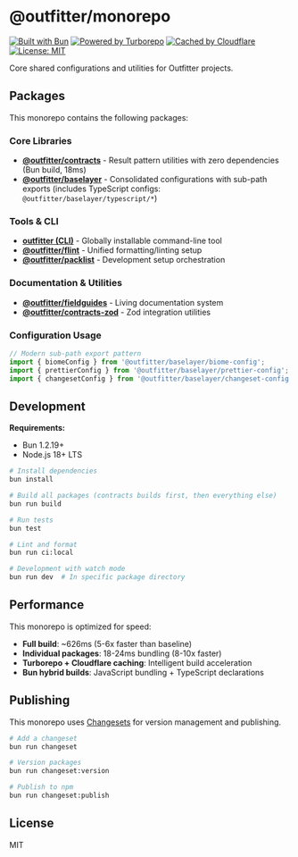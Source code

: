 # @outfitter/monorepo

[![Built with Bun](https://img.shields.io/badge/Built%20with-Bun-pink?logo=bun)](https://bun.sh) [![Powered by Turborepo](https://img.shields.io/badge/Powered%20by-Turborepo-blue?logo=turborepo)](https://turbo.build/repo) [![Cached by Cloudflare](https://img.shields.io/badge/Cached%20by-Cloudflare-orange?logo=cloudflare)](https://workers.cloudflare.com) [![License: MIT](https://img.shields.io/badge/License-MIT-green.svg)](https://opensource.org/licenses/MIT)

Core shared configurations and utilities for Outfitter projects.

## Packages

This monorepo contains the following packages:

### Core Libraries

- **[@outfitter/contracts](./packages/contracts/typescript)** - Result pattern utilities with zero dependencies (Bun build, 18ms)
- **[@outfitter/baselayer](./packages/baselayer)** - Consolidated configurations with sub-path exports (includes TypeScript configs: `@outfitter/baselayer/typescript/*`)

### Tools & CLI

- **[outfitter (CLI)](./packages/cli)** - Globally installable command-line tool
- **[@outfitter/flint](./packages/flint)** - Unified formatting/linting setup
- **[@outfitter/packlist](./packages/packlist)** - Development setup orchestration

### Documentation & Utilities

- **[@outfitter/fieldguides](./packages/fieldguides)** - Living documentation system
- **[@outfitter/contracts-zod](./packages/contracts-zod)** - Zod integration utilities

### Configuration Usage

```typescript
// Modern sub-path export pattern
import { biomeConfig } from '@outfitter/baselayer/biome-config';
import { prettierConfig } from '@outfitter/baselayer/prettier-config';
import { changesetConfig } from '@outfitter/baselayer/changeset-config';
```

## Development

**Requirements:**

- Bun 1.2.19+
- Node.js 18+ LTS

```bash
# Install dependencies
bun install

# Build all packages (contracts builds first, then everything else)
bun run build

# Run tests
bun test

# Lint and format
bun run ci:local

# Development with watch mode
bun run dev  # In specific package directory
```

## Performance

This monorepo is optimized for speed:

- **Full build**: ~626ms (5-6x faster than baseline)
- **Individual packages**: 18-24ms bundling (8-10x faster)
- **Turborepo + Cloudflare caching**: Intelligent build acceleration
- **Bun hybrid builds**: JavaScript bundling + TypeScript declarations

## Publishing

This monorepo uses [Changesets](https://github.com/changesets/changesets) for version management and publishing.

```bash
# Add a changeset
bun run changeset

# Version packages
bun run changeset:version

# Publish to npm
bun run changeset:publish
```

## License

MIT
